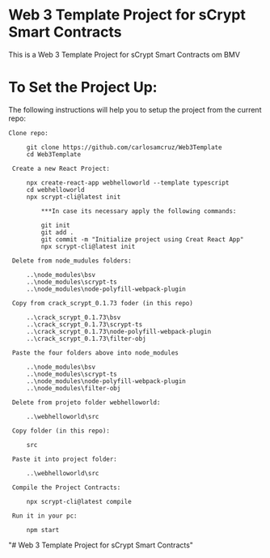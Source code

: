 # Web 3 Template Project for sCrypt Smart Contracts

This is a Web 3 Template Project for sCrypt Smart Contracts om BMV

# To Set the Project Up:

The following instructions will help you to setup the project from the current repo:

   ```
 Clone repo:

		git clone https://github.com/carlosamcruz/Web3Template
		cd Web3Template

	Create a new React Project:

		npx create-react-app webhelloworld --template typescript
		cd webhelloworld
		npx scrypt-cli@latest init

			***In case its necessary apply the following commands:

			git init
			git add .
			git commit -m "Initialize project using Creat React App"
			npx scrypt-cli@latest init

	Delete from node_mudules folders:

		..\node_modules\bsv
		..\node_modules\scrypt-ts
		..\node_modules\node-polyfill-webpack-plugin   

	Copy from crack_scrypt_0.1.73 foder (in this repo)

		..\crack_scrypt_0.1.73\bsv
		..\crack_scrypt_0.1.73\scrypt-ts
		..\crack_scrypt_0.1.73\node-polyfill-webpack-plugin
		..\crack_scrypt_0.1.73\filter-obj   
  
	Paste the four folders above into node_modules

		..\node_modules\bsv
		..\node_modules\scrypt-ts
		..\node_modules\node-polyfill-webpack-plugin
		..\node_modules\filter-obj

	Delete from projeto folder webhelloworld:

		..\webhelloworld\src

	Copy folder (in this repo):

		src

	Paste it into project folder:

		..\webhelloworld\src   

	Compile the Project Contracts:

		npx scrypt-cli@latest compile

	Run it in your pc:

		npm start   
   ```

"# Web 3 Template Project for sCrypt Smart Contracts" 
